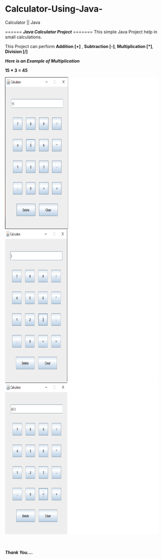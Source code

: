 # Calculator-Using-Java-
Calculator || Java


 ====== ***Java Calculator Project*** =======
This simple Java Project help in small calculations.

This Project can perform **Addition [+]** , **Subtraction [-]**, **Multiplication [*]**, **Division [/]**

***Here is an Example of Multiplication***

**15 * 3 = 45** 

<img src="images/img1.png" width="850" height="500">
<br/>
<img src="images/img2.png" width="850" height="500">
<br/>
<img src="images/img3.png" width="850" height="500">
<br/>
<br/><br/>


***Thank You....***
